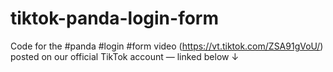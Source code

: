 # tiktok-panda-login-form
Code for the #panda #login #form video (https://vt.tiktok.com/ZSA91gVoU/) posted on our official TikTok account — linked below‎‎ ↓
